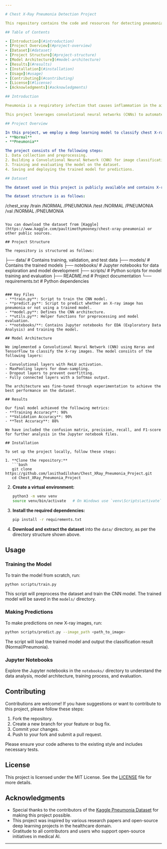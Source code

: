 ```yaml
---

# Chest X-Ray Pneumonia Detection Project

This repository contains the code and resources for detecting pneumonia from chest X-ray images using deep learning techniques. The primary objective of this project is to build a robust model that can identify pneumonia cases from X-ray images, assisting medical professionals in the diagnosis process.

## Table of Contents

- [Introduction](#introduction)
- [Project Overview](#project-overview)
- [Dataset](#dataset)
- [Project Structure](#project-structure)
- [Model Architecture](#model-architecture)
- [Results](#results)
- [Installation](#installation)
- [Usage](#usage)
- [Contributing](#contributing)
- [License](#license)
- [Acknowledgments](#acknowledgments)

## Introduction

Pneumonia is a respiratory infection that causes inflammation in the air sacs in one or both lungs. This infection can range from mild to life-threatening. Timely and accurate detection of pneumonia is crucial for effective treatment. Radiologists typically use chest X-rays to diagnose pneumonia, but the process can be time-consuming and error-prone.

This project leverages convolutional neural networks (CNNs) to automate the pneumonia detection process using chest X-ray images. It aims to achieve high accuracy and reliability in identifying pneumonia cases from X-ray images.

## Project Overview

In this project, we employ a deep learning model to classify chest X-ray images into two categories: 
- **Normal**
- **Pneumonia**

The project consists of the following steps:
1. Data collection and preprocessing.
2. Building a Convolutional Neural Network (CNN) for image classification.
3. Training and evaluating the model on the dataset.
4. Saving and deploying the trained model for predictions.

## Dataset

The dataset used in this project is publicly available and contains X-ray images labeled as either **Normal** or **Pneumonia**. The dataset is organized into three folders: **train**, **test**, and **val** (validation). 

The dataset structure is as follows:
```
/chest_xray
    /train
        /NORMAL
        /PNEUMONIA
    /test
        /NORMAL
        /PNEUMONIA
    /val
        /NORMAL
        /PNEUMONIA
```

You can download the dataset from [Kaggle](https://www.kaggle.com/paultimothymooney/chest-xray-pneumonia) or other public sources.

## Project Structure

The repository is structured as follows:
```
├── data/                       # Contains training, validation, and test data
├── models/                     # Contains the trained models
├── notebooks/                  # Jupyter notebooks for data exploration and model development
├── scripts/                    # Python scripts for model training and evaluation
├── README.md                   # Project documentation
└── requirements.txt            # Python dependencies
```

### Key Files
- **train.py**: Script to train the CNN model.
- **predict.py**: Script to predict whether an X-ray image has pneumonia or not using a trained model.
- **model.py**: Defines the CNN architecture.
- **utils.py**: Helper functions for preprocessing and model evaluation.
- **notebooks/**: Contains Jupyter notebooks for EDA (Exploratory Data Analysis) and training the model.

## Model Architecture

We implemented a Convolutional Neural Network (CNN) using Keras and TensorFlow to classify the X-ray images. The model consists of the following layers:

- Convolutional layers with ReLU activation.
- MaxPooling layers for down-sampling.
- Dropout layers to prevent overfitting.
- Fully connected layers with a Softmax output.

The architecture was fine-tuned through experimentation to achieve the best performance on the dataset.

## Results

Our final model achieved the following metrics:
- **Training Accuracy**: 98%
- **Validation Accuracy**: 90%
- **Test Accuracy**: 88%

We have included the confusion matrix, precision, recall, and F1-score for further analysis in the Jupyter notebook files.

## Installation

To set up the project locally, follow these steps:

1. **Clone the repository:**
   ```bash
   git clone https://github.com/lasithadilshan/Chest_XRay_Pneumonia_Project.git
   cd Chest_XRay_Pneumonia_Project
   ```

2. **Create a virtual environment:**
   ```bash
   python3 -m venv venv
   source venv/bin/activate   # On Windows use `venv\Scripts\activate`
   ```

3. **Install the required dependencies:**
   ```bash
   pip install -r requirements.txt
   ```

4. **Download and extract the dataset** into the `data/` directory, as per the directory structure shown above.

## Usage

### Training the Model

To train the model from scratch, run:
```bash
python scripts/train.py
```
This script will preprocess the dataset and train the CNN model. The trained model will be saved in the `models/` directory.

### Making Predictions

To make predictions on new X-ray images, run:
```bash
python scripts/predict.py --image_path <path_to_image>
```
The script will load the trained model and output the classification result (Normal/Pneumonia).

### Jupyter Notebooks

Explore the Jupyter notebooks in the `notebooks/` directory to understand the data analysis, model architecture, training process, and evaluation.

## Contributing

Contributions are welcome! If you have suggestions or want to contribute to this project, please follow these steps:

1. Fork the repository.
2. Create a new branch for your feature or bug fix.
3. Commit your changes.
4. Push to your fork and submit a pull request.

Please ensure your code adheres to the existing style and includes necessary tests.

## License

This project is licensed under the MIT License. See the [LICENSE](LICENSE) file for more details.

## Acknowledgments

- Special thanks to the contributors of the [Kaggle Pneumonia Dataset](https://www.kaggle.com/paultimothymooney/chest-xray-pneumonia) for making this project possible.
- This project was inspired by various research papers and open-source deep learning projects in the healthcare domain.
- Gratitude to all contributors and users who support open-source initiatives in medical AI.

---
```

